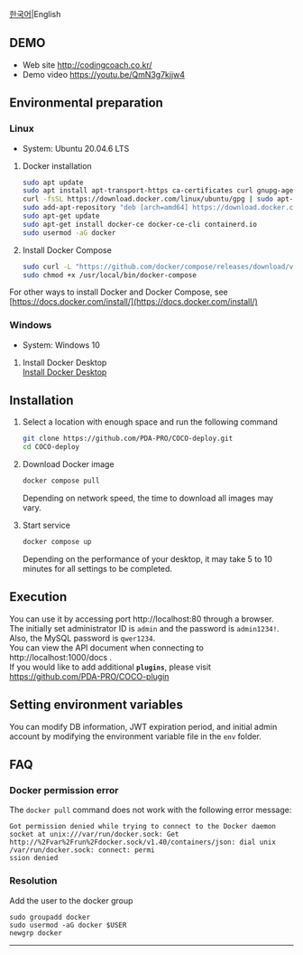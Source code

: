 [한국어](https://github.com/PDA-PRO/COCO-deploy/blob/main/README.md)|English

## DEMO

- Web site http://codingcoach.co.kr/
- Demo video https://youtu.be/QmN3g7kjjw4

## Environmental preparation

### Linux

- System: Ubuntu 20.04.6 LTS

1. Docker installation

   ```bash
   sudo apt update
   sudo apt install apt-transport-https ca-certificates curl gnupg-agent software-properties-common
   curl -fsSL https://download.docker.com/linux/ubuntu/gpg | sudo apt-key add -
   sudo add-apt-repository "deb [arch=amd64] https://download.docker.com/linux/ubuntu $(lsb_release -cs) stable"
   sudo apt-get update
   sudo apt-get install docker-ce docker-ce-cli containerd.io
   sudo usermod -aG docker
   ```

2. Install Docker Compose

   ```bash
   sudo curl -L "https://github.com/docker/compose/releases/download/v2.5.0/docker-compose-$(uname -s)-$(uname -m)" -o /usr/local/bin/docker-compose
   sudo chmod +x /usr/local/bin/docker-compose
   ```

For other ways to install Docker and Docker Compose, see [https://docs.docker.com/install/](https://docs.docker.com/install/)

### Windows

- System: Windows 10

1. Install Docker Desktop  
   [Install Docker Desktop](https://docs.docker.com/desktop/install/windows-install/)

## Installation

1. Select a location with enough space and run the following command

   ```bash
   git clone https://github.com/PDA-PRO/COCO-deploy.git
   cd COCO-deploy
   ```

2. Download Docker image

   ```bash
   docker compose pull
   ```

   Depending on network speed, the time to download all images may vary.

3. Start service

   ```bash
   docker compose up
   ```

   Depending on the performance of your desktop, it may take 5 to 10 minutes for all settings to be completed.

## Execution

You can use it by accessing port http://localhost:80 through a browser.  
The initially set administrator ID is `admin` and the password is `admin1234!`.  
Also, the MySQL password is `qwer1234`.  
You can view the API document when connecting to http://localhost:1000/docs .  
If you would like to add additional **`plugins`**, please visit https://github.com/PDA-PRO/COCO-plugin

## Setting environment variables

You can modify DB information, JWT expiration period, and initial admin account by modifying the environment variable file in the `env` folder.

## FAQ

### Docker permission error

The `docker pull` command does not work with the following error message:

```
Got permission denied while trying to connect to the Docker daemon socket at unix:///var/run/docker.sock: Get http://%2Fvar%2Frun%2Fdocker.sock/v1.40/containers/json: dial unix /var/run/docker.sock: connect: permi
ssion denied
```

### Resolution

Add the user to the docker group

```
sudo groupadd docker
sudo usermod -aG docker $USER
newgrp docker
```

---
